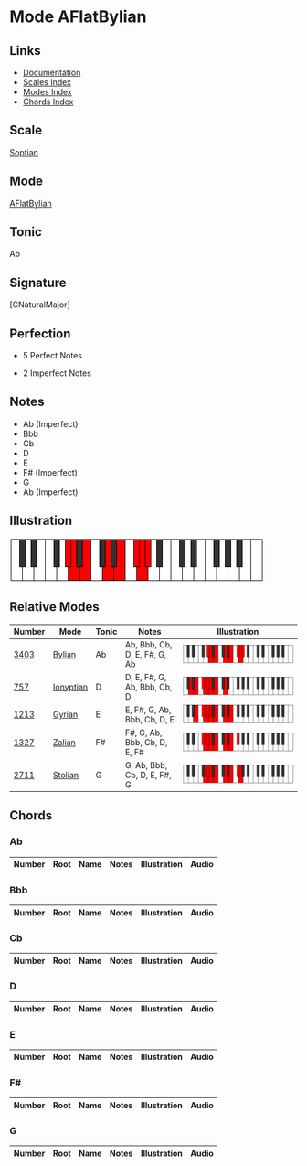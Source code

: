 # Mode AFlatBylian

## Links

- [Documentation](index.md)
- [Scales Index](Scales.md)
- [Modes Index](Modes.md)
- [Chords Index](Chords.md)

## Scale

[Soptian](ScaleSoptian.md)

## Mode

[AFlatBylian](ModeAFlatBylian.md)

## Tonic

Ab

## Signature

[CNaturalMajor]

## Perfection

 - 5 Perfect Notes

 - 2 Imperfect Notes

## Notes

- Ab (Imperfect)
- Bbb
- Cb
- D
- E
- F# (Imperfect)
- G
- Ab (Imperfect)

## Illustration

![AFlatBylian](ModeAFlatBylian.png)

## Relative Modes

| Number | Mode | Tonic | Notes | Illustration |
|--------|------|-------|-------|--------------|
| [3403](https://ianring.com/musictheory/scales/3403) | [Bylian](ModeBylian.md) | Ab | Ab, Bbb, Cb, D, E, F#, G, Ab | ![AFlatBylian](ModeAFlatBylian.png) |
| [757](https://ianring.com/musictheory/scales/757) | [Ionyptian](ModeIonyptian.md) | D | D, E, F#, G, Ab, Bbb, Cb, D | ![DNaturalIonyptian](ModeDNaturalIonyptian.png) |
| [1213](https://ianring.com/musictheory/scales/1213) | [Gyrian](ModeGyrian.md) | E | E, F#, G, Ab, Bbb, Cb, D, E | ![ENaturalGyrian](ModeENaturalGyrian.png) |
| [1327](https://ianring.com/musictheory/scales/1327) | [Zalian](ModeZalian.md) | F# | F#, G, Ab, Bbb, Cb, D, E, F# | ![FSharpZalian](ModeFSharpZalian.png) |
| [2711](https://ianring.com/musictheory/scales/2711) | [Stolian](ModeStolian.md) | G | G, Ab, Bbb, Cb, D, E, F#, G | ![GNaturalStolian](ModeGNaturalStolian.png) |

## Chords

### Ab

| Number | Root | Name | Notes | Illustration | Audio |
|--------|------|------|-------|--------------|-------|

### Bbb

| Number | Root | Name | Notes | Illustration | Audio |
|--------|------|------|-------|--------------|-------|

### Cb

| Number | Root | Name | Notes | Illustration | Audio |
|--------|------|------|-------|--------------|-------|

### D

| Number | Root | Name | Notes | Illustration | Audio |
|--------|------|------|-------|--------------|-------|

### E

| Number | Root | Name | Notes | Illustration | Audio |
|--------|------|------|-------|--------------|-------|

### F#

| Number | Root | Name | Notes | Illustration | Audio |
|--------|------|------|-------|--------------|-------|

### G

| Number | Root | Name | Notes | Illustration | Audio |
|--------|------|------|-------|--------------|-------|

